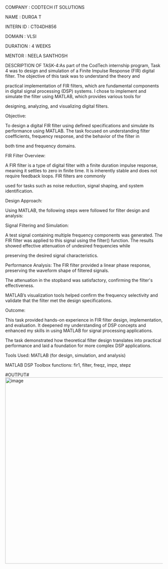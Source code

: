 COMPANY : CODTECH IT SOLUTIONS

NAME : DURGA T

INTERN ID : CT04DH856

DOMAIN : VLSI

DURATION : 4 WEEKS

MENTOR : NEELA SANTHOSH

DESCRIPTION OF TASK-4:As part of the CodTech internship program, Task 4 was to design and simulation of a Finite Impulse Response (FIR) digital filter. The objective of this task was to understand the theory and

practical implementation of FIR filters, which are fundamental components in digital signal processing (DSP) systems. I chose to implement and simulate the filter using MATLAB, which provides various tools for

designing, analyzing, and visualizing digital filters.

Objective:

To design a digital FIR filter using defined specifications and simulate its performance using MATLAB. The task focused on understanding filter coefficients, frequency response, and the behavior of the filter in

both time and frequency domains.

FIR Filter Overview:

A FIR filter is a type of digital filter with a finite duration impulse response, meaning it settles to zero in finite time. It is inherently stable and does not require feedback loops. FIR filters are commonly

used for tasks such as noise reduction, signal shaping, and system identification.

Design Approach:

Using MATLAB, the following steps were followed for filter design and analysis:

Signal Filtering and Simulation:

A test signal containing multiple frequency components was generated. The FIR filter was applied to this signal using the filter() function. The results showed effective attenuation of undesired frequencies while

preserving the desired signal characteristics.

Performance Analysis: The FIR filter provided a linear phase response, preserving the waveform shape of filtered signals.

The attenuation in the stopband was satisfactory, confirming the filter's effectiveness.

MATLAB’s visualization tools helped confirm the frequency selectivity and validate that the filter met the design specifications.

Outcome:

This task provided hands-on experience in FIR filter design, implementation, and evaluation. It deepened my understanding of DSP concepts and enhanced my skills in using MATLAB for signal processing applications.

The task demonstrated how theoretical filter design translates into practical performance and laid a foundation for more complex DSP applications.

Tools Used: MATLAB (for design, simulation, and analysis)

MATLAB DSP Toolbox functions: fir1, filter, freqz, impz, stepz

#OUTPUT#
<img width="700" height="595" alt="image" src="https://github.com/user-attachments/assets/2ad3f081-4c63-46e7-9aa6-e41cbad0f1be" />
